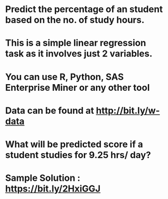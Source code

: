 # Predict the percentage of an student based on the no. of study hours.
# This is a simple linear regression task as it involves just 2 variables.
# You can use R, Python, SAS Enterprise Miner or any other tool
# Data can be found at http://bit.ly/w-data
# What will be predicted score if a student studies for 9.25 hrs/ day?
# Sample Solution : https://bit.ly/2HxiGGJ
